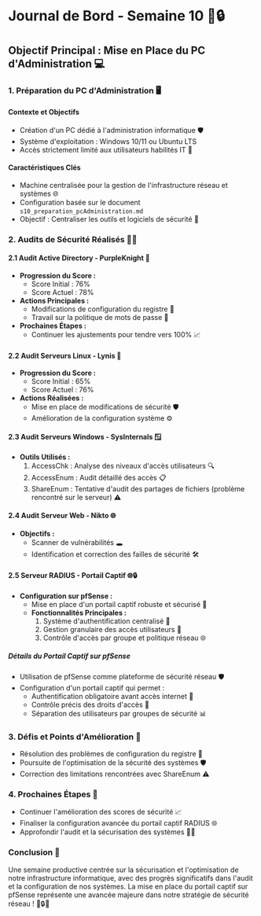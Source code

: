 # Journal de Bord - Semaine 10 🚀🔒

## Objectif Principal : Mise en Place du PC d'Administration 💻

### 1. Préparation du PC d'Administration 🖥️

#### Contexte et Objectifs
- Création d'un PC dédié à l'administration informatique 🛡️
- Système d'exploitation : Windows 10/11 ou Ubuntu LTS
- Accès strictement limité aux utilisateurs habilités IT 🔐

#### Caractéristiques Clés
- Machine centralisée pour la gestion de l'infrastructure réseau et systèmes 🌐
- Configuration basée sur le document `s10_preparation_pcAdministration.md`
- Objectif : Centraliser les outils et logiciels de sécurité 🧰

### 2. Audits de Sécurité Réalisés 🕵️‍♀️

#### 2.1 Audit Active Directory - PurpleKnight 🏰
- **Progression du Score :** 
  - Score Initial : 76%
  - Score Actuel : 78%
- **Actions Principales :**
  - Modifications de configuration du registre 🔧
  - Travail sur la politique de mots de passe 🔑
- **Prochaines Étapes :** 
  - Continuer les ajustements pour tendre vers 100% 📈

#### 2.2 Audit Serveurs Linux - Lynis 🐧
- **Progression du Score :**
  - Score Initial : 65%
  - Score Actuel : 76%
- **Actions Réalisées :**
  - Mise en place de modifications de sécurité 🛡️
  - Amélioration de la configuration système ⚙️

#### 2.3 Audit Serveurs Windows - SysInternals 🪟
- **Outils Utilisés :**
  1. AccessChk : Analyse des niveaux d'accès utilisateurs 🔍
  2. AccessEnum : Audit détaillé des accès 📋
  3. ShareEnum : Tentative d'audit des partages de fichiers (problème rencontré sur le serveur) ⚠️

#### 2.4 Audit Serveur Web - Nikto 🌐
- **Objectifs :**
  - Scanner de vulnérabilités 🕳️
  - Identification et correction des failles de sécurité 🛠️

#### 2.5 Serveur RADIUS - Portail Captif 🌐🔒
- **Configuration sur pfSense :** 
  - Mise en place d'un portail captif robuste et sécurisé 🏁
  - **Fonctionnalités Principales :**
    1. Système d'authentification centralisé 🔐
    2. Gestion granulaire des accès utilisateurs 👥
    3. Contrôle d'accès par groupe et politique réseau 🌐

##### Détails du Portail Captif sur pfSense
- Utilisation de pfSense comme plateforme de sécurité réseau 🛡️
- Configuration d'un portail captif qui permet :
  - Authentification obligatoire avant accès internet 🔑
  - Contrôle précis des droits d'accès 🚪
  - Séparation des utilisateurs par groupes de sécurité 📊

### 3. Défis et Points d'Amélioration 🧩
- Résolution des problèmes de configuration du registre 🔧
- Poursuite de l'optimisation de la sécurité des systèmes 🛡️
- Correction des limitations rencontrées avec ShareEnum ⚠️

### 4. Prochaines Étapes 🚀
- Continuer l'amélioration des scores de sécurité 📈
- Finaliser la configuration avancée du portail captif RADIUS 🌐
- Approfondir l'audit et la sécurisation des systèmes 🕵️‍♀️

### Conclusion 🏁
Une semaine productive centrée sur la sécurisation et l'optimisation de notre infrastructure informatique, avec des progrès significatifs dans l'audit et la configuration de nos systèmes. La mise en place du portail captif sur pfSense représente une avancée majeure dans notre stratégie de sécurité réseau ! 💪🔒🌐
